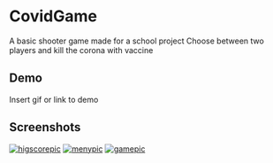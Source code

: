 # CovidGame

A basic shooter game made for a school project
Choose between two players and kill the corona with vaccine

## Demo

Insert gif or link to demo


## Screenshots

<a href="https://ibb.co/DVfJcpc"><img src="https://i.ibb.co/p0j7VyV/higscorepic.png" alt="higscorepic" border="0"></a>
<a href="https://ibb.co/NNzqm5q"><img src="https://i.ibb.co/ZgCrY5r/menypic.png" alt="menypic" border="0"></a>
<a href="https://ibb.co/gJRfyYJ"><img src="https://i.ibb.co/0rG6q5r/gamepic.png" alt="gamepic" border="0"></a>
